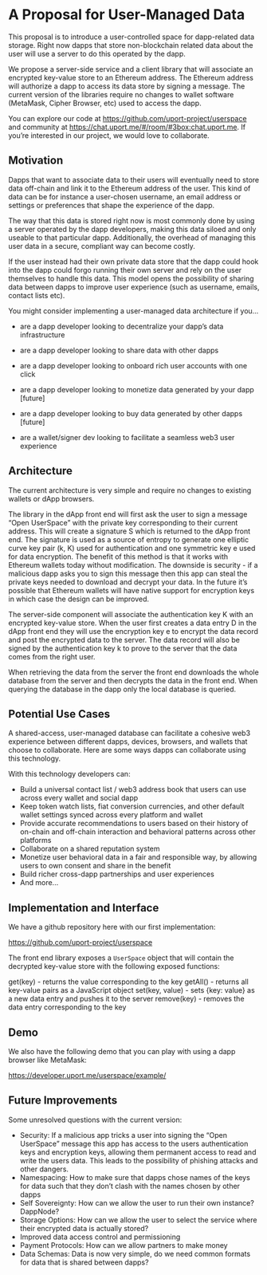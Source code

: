 # A Proposal for User-Managed Data

This proposal is to introduce a user-controlled space for dapp-related data storage. Right now dapps that store non-blockchain related data about the user will use a server to do this operated by the dapp.

We propose a server-side service and a client library that will associate an encrypted key-value store to an Ethereum address. The Ethereum address will authorize a dapp to access its data store by signing a message. The current version of the libraries require no changes to wallet software (MetaMask, Cipher Browser, etc) used to access the dapp.

You can explore our code at https://github.com/uport-project/userspace and community at https://chat.uport.me/#/room/#3box:chat.uport.me. If you’re interested in our project, we would love to collaborate. 

## Motivation

Dapps that want to associate data to their users will eventually need to store data off-chain and link it to the Ethereum address of the user. This kind of data can be for instance a user-chosen username, an email address or settings or preferences that shape the experience of the dapp.

The way that this data is stored right now is most commonly done by using a server operated by the dapp developers, making this data siloed and only useable to that particular dapp. Additionally, the overhead of managing this user data in a secure, compliant way can become costly.

If the user instead had their own private data store that the dapp could hook into the dapp could forgo running their own server and rely on the user themselves to handle this data. This model opens the possibility of sharing data between dapps to improve user experience (such as username, emails, contact lists etc).

You might consider implementing a user-managed data architecture if you…

* are a dapp developer looking to decentralize your dapp’s data infrastructure
* are a dapp developer looking to share data with other dapps
* are a dapp developer looking to onboard rich user accounts with one click
* are a dapp developer looking to monetize data generated by your dapp [future]
* are a dapp developer looking to buy data generated by other dapps [future]

* are a wallet/signer dev looking to facilitate a seamless web3 user experience

## Architecture
The current architecture is very simple and require no changes to existing wallets or dApp browsers.

The library in the dApp front end will first ask the user to sign a message “Open UserSpace” with the private key corresponding to their current address. This will create a signature S which is returned to the dApp front end. The signature is used as a source of entropy to generate one elliptic curve key pair (k, K) used for authentication and one symmetric key e used for data encryption. The benefit of this method is that it works with Ethereum wallets today without modification. The downside is security - if a malicious dapp asks you to sign this message then this app can steal the private keys needed to download and decrypt your data. In the future it’s possible that Ethereum wallets will have native support for encryption keys in which case the design can be improved.

The server-side component will associate the authentication key K with an encrypted key-value store. When the user first creates a data entry D in the dApp front end they will use the encryption key e to encrypt the data record and post the encrypted data to the server. The data record will also be signed by the authentication key k to prove to the server that the data comes from the right user.

When retrieving the data from the server the front end downloads the whole database from the server and then decrypts the data in the front end. When querying the database in the dapp only the local database is queried.

## Potential Use Cases
A shared-access, user-managed database can facilitate a cohesive web3 experience between different dapps, devices, browsers, and wallets that choose to collaborate. Here are some ways dapps can collaborate using this technology.

With this technology developers can:

* Build a universal contact list / web3 address book that users can use across every wallet and social dapp
* Keep token watch lists, fiat conversion currencies, and other default wallet settings synced across every platform and wallet
* Provide accurate recommendations to users based on their history of on-chain and off-chain interaction and behavioral patterns across other platforms
* Collaborate on a shared reputation system
* Monetize user behavioral data in a fair and responsible way, by allowing users to own consent and share in the benefit
* Build richer cross-dapp partnerships and user experiences
* And more...

## Implementation and Interface

We have a github repository here with our first implementation:

https://github.com/uport-project/userspace

The front end library exposes a `UserSpace` object that will contain the decrypted key-value store with the following exposed functions:

get(key) - returns the value corresponding to the key
getAll() - returns all key-value pairs as a JavaScript object
set(key, value) - sets {key: value} as a new data entry and pushes it to the server
remove(key) - removes the data entry corresponding to the key


## Demo
We also have the following demo that you can play with using a dapp browser like MetaMask:

https://developer.uport.me/userspace/example/

## Future Improvements

Some unresolved questions with the current version:

* Security: If a malicious app tricks a user into signing the “Open UserSpace” message this app has access to the users authentication keys and encryption keys, allowing them permanent access to read and write the users data. This leads to the possibility of phishing attacks and other dangers.
* Namespacing: How to make sure that dapps chose names of the keys for data such that they don’t clash with the names chosen by other dapps
* Self Sovereignty: How can we allow the user to run their own instance? DappNode?
* Storage Options: How can we allow the user to select the service where their encrypted data is actually stored?
* Improved data access control and permissioning
* Payment Protocols: How can we allow partners to make money
* Data Schemas: Data is now very simple, do we need common formats for data that is shared between dapps?
